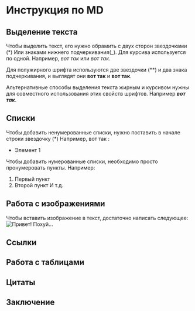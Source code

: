# Инструкция по MD

## Выделение текста

Чтобы выделить текст, его нужно обрамить с двух сторон звездочками (*) Или знаками нижнего подчеркивания(_).
Для курсива используется по одной. Например, *вот так* или _вот так_.

Для полужирного шрифта используются две звездочки (**) и два знака подчеркивания, и выглядят они **вот так** и __вот так__.

Альтернативные способы выделения текста жирным и курсивом нужны для совместного использования этих свойств шрифтов. Например _**вот так**_. 

## Списки

Чтобы добавить ненумерованные списки, нужно поставить в начале строки звездочку (*)
Например, вот так :
* Элемент 1

Чтобы добавить нумерованные списки, необходимо просто пронумеровать пункты. Например:
1. Первый пункт
2. Второй пункт
И т.д.
## Работа с изображениями

Чтобы вставить изображение в текст, достаточно написать следующее: 
![Привет! Похуй...](photo_2022-03-25_15-40-43.jpg)

## Ссылки

## Работа с таблицами

## Цитаты

## Заключение